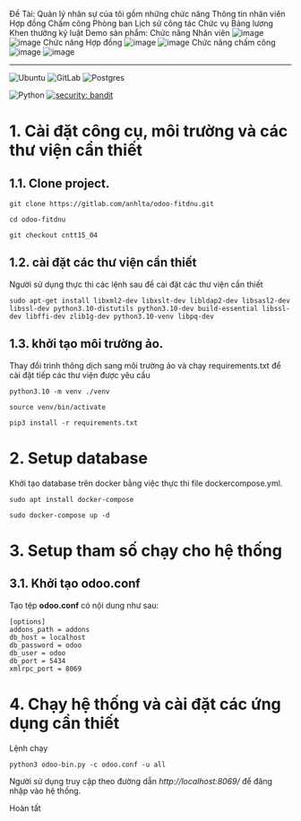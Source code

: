 Đề Tài: Quản lý nhân sự của tôi gồm những chức năng
Thông tin nhân viên
Hợp đồng 
Chấm công
Phòng ban
Lịch sử công tác
Chức vụ
Bảng lương
Khen thưởng kỷ luật
Demo sản phẩm:
Chức năng Nhân viên
![image](https://github.com/user-attachments/assets/e9266915-e881-4f7f-b2c4-e1322a0ace61)
![image](https://github.com/user-attachments/assets/5a9a8e3e-2c31-4373-a131-4ba0534432ab)
Chức năng Hợp đồng
![image](https://github.com/user-attachments/assets/610d3cfd-cd4c-4f78-ac37-1c5bba41142a)
![image](https://github.com/user-attachments/assets/43ebde36-04ba-4199-af68-961403353a8c)
Chức năng chấm công
![image](https://github.com/user-attachments/assets/d8d59052-46cc-40f9-a493-8d7998221f94)
![image](https://github.com/user-attachments/assets/7b6fd457-2992-4e6c-8f49-00e575c296af)





---
![Ubuntu](https://img.shields.io/badge/Ubuntu-E95420?style=for-the-badge&logo=ubuntu&logoColor=white)
![GitLab](https://img.shields.io/badge/gitlab-%23181717.svg?style=for-the-badge&logo=gitlab&logoColor=white)
![Postgres](https://img.shields.io/badge/postgres-%23316192.svg?style=for-the-badge&logo=postgresql&logoColor=white)

![Python](https://img.shields.io/badge/python-v3.8+-blue.svg)
[![security: bandit](https://img.shields.io/badge/security-bandit-yellow.svg)](https://github.com/PyCQA/bandit)



# 1. Cài đặt công cụ, môi trường và các thư viện cần thiết

## 1.1. Clone project.
```
git clone https://gitlab.com/anhlta/odoo-fitdnu.git
```
```
cd odoo-fitdnu
```

```
git checkout cntt15_04
```


## 1.2. cài đặt các thư viện cần thiết

Người sử dụng thực thi các lệnh sau đề cài đặt các thư viện cần thiết

```
sudo apt-get install libxml2-dev libxslt-dev libldap2-dev libsasl2-dev libssl-dev python3.10-distutils python3.10-dev build-essential libssl-dev libffi-dev zlib1g-dev python3.10-venv libpq-dev
```
## 1.3. khởi tạo môi trường ảo.

Thay đổi trình thông dịch sang môi trường ảo và chạy requirements.txt để cài đặt tiếp các thư viện được yêu cầu
```
python3.10 -m venv ./venv
```
```
source venv/bin/activate
```
```
pip3 install -r requirements.txt
```

# 2. Setup database

Khởi tạo database trên docker bằng việc thực thi file dockercompose.yml.
```
sudo apt install docker-compose
```
```
sudo docker-compose up -d
```

# 3. Setup tham số chạy cho hệ thống

## 3.1. Khởi tạo odoo.conf

Tạo tệp **odoo.conf** có nội dung như sau:

```
[options]
addons_path = addons
db_host = localhost
db_password = odoo
db_user = odoo
db_port = 5434
xmlrpc_port = 8069
```

# 4. Chạy hệ thống và cài đặt các ứng dụng cần thiết

Lệnh chạy
```
python3 odoo-bin.py -c odoo.conf -u all
```


Người sử dụng truy cập theo đường dẫn _http://localhost:8069/_ để đăng nhập vào hệ thống.

Hoàn tất
    
